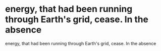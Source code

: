 # energy, that had been running through Earth's grid, cease. In the absence

energy, that had been running through Earth's grid, cease. In the absence